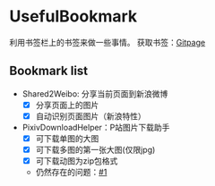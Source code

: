 # UsefulBookmark
利用书签栏上的书签来做一些事情。
获取书签：[Gitpage](http://xykbear.github.io/UsefulBookmark/)

## Bookmark list
* Shared2Weibo: 分享当前页面到新浪微博
  * [x] 分享页面上的图片
  * [x] 自动识别页面图片（新浪特性）

* PixivDownloadHelper：P站图片下载助手
  * [x] 可下载单图的大图
  * [x] 可下载多图的第一张大图(仅限jpg)
  * [x] 可下载动图为zip包格式
  * 仍然存在的问题：[#1](https://github.com/xykbear/UsefulBookmark/issues/1)
